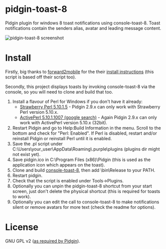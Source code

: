 pidgin-toast-8
==============
Pidgin plugin for windows 8 toast notifications using console-toast-8.
Toast notifications contain the senders alias, avatar and leading message content.

![pidgin-toast-8 screenshot](http://adriankeenan.co.uk/media/pidgin-toast-8.png)

Install
=======
Firstly, big thanks to [forward2mobile](http://code.google.com/p/forward2mobile/) for the their [install instructions](http://code.google.com/p/forward2mobile/wiki/HowToInstall) (this script is based off their script too).

Secondly, this project displays toasts by invoking console-toast-8 via the console, so you will need to clone and build that too.

1. Install a flavour of Perl for Windows if you don't have it already:
    - [Strawberry Perl 5.10.1.5](http://strawberryperl.com/download/5.10.1.5/strawberry-perl-5.10.1.5.msi) - Pidgin 2.9.x can only work with Strawberry Perl version 5.10.x.
    - [ActivePerl 5.10.1.1007 (google search)](http://www.google.com/search?q=ActivePerl-5.10.1.1007-MSWin32-x86-291969.msi) -  Again Pidgin 2.9.x can only work with ActivePerl version 5.10.x (32bit).
2. Restart Pidgin and go to Help:Build Information in the menu. Scroll to the bottom and check for "Perl: Enabled". If Perl is disabled, restart and/or reinstall Pidgin or reinstall Perl until it is enabled.
3. Save the .pl script under C:\Users\your_user\AppData\Roaming\\.purple\plugins (plugins dir might not exist yet).
4. Save pidgin.ico in C:\Program Files (x86)\Pidgin (this is used as the application icon which appears on the toast).
5. Clone and build [console-toast-8](https://github.com/adriankeenan/console-toast-8), then add \bin\Release to your PATH.
6. Restart pidgin.
7. Check that the script is enabled under Tools->Plugins.
8. Optionally you can unpin the pidgin-toast-8 shortcut from your start screen, just don't delete the physical shortcut (this is required for toasts to work).
9. Optionally you can edit the call to console-toast-8 to make notifications silent or remove avatars for more text (check the readme for options).

License
=======
GNU GPL v2 ([as required by Pidgin](https://developer.pidgin.im/wiki/Scripting%20and%20Plugins#Aretherelicensingrestrictionsonplugins)).
